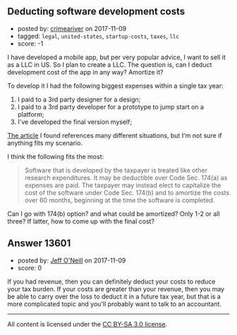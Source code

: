 ## Deducting software development costs

- posted by: [crimeariver](https://stackexchange.com/users/65427/crimeariver) on 2017-11-09
- tagged: `legal`, `united-states`, `startup-costs`, `taxes`, `llc`
- score: -1

<p>I have developed a mobile app, but per very popular advice, I want to sell it as a LLC in US. So I plan to create a LLC. The question is, can I deduct development cost of the app in any way? Amortize it?</p>

<p>To develop it I had the following biggest expenses within a single tax year:</p>

<ol>
<li>I paid to a 3rd party designer for a design;</li>
<li>I paid to a 3rd party developer for a prototype to jump start on a platform;</li>
<li>I've developed the final version myself;</li>
</ol>

<p><a href="http://dwdcpa.com/blog/deducting-computer-software-and-development-costs" rel="nofollow noreferrer">The article</a> I found references many different situations, but I'm not sure if anything fits my scenario. </p>

<p>I think the following fits the most:</p>

<blockquote>
  <p>Software that is developed by the taxpayer is treated like other research expenditures. It may be deductible over Code Sec. 174(a) as expenses are paid. The taxpayer may instead elect to capitalize the cost of the software under Code Sec. 174(b) and to amortize the costs over 60 months, beginning at the time the software is completed.</p>
</blockquote>

<p>Can I go with 174(b) option? and what could be amortized? Only 1-2 or all three? If latter, how to come up with the final cost? </p>



## Answer 13601

- posted by: [Jeff O'Neill](https://stackexchange.com/users/46273/jeff-o-neill) on 2017-11-09
- score: 0

<p>If you had revenue, then you can definitely deduct your costs to reduce your tax burden.  If your costs are greater than your revenue, then you may be able to carry over the loss to deduct it in a future tax year, but that is a more complicated topic and you'll probably want to talk to an accountant.</p>




---

All content is licensed under the [CC BY-SA 3.0 license](https://creativecommons.org/licenses/by-sa/3.0/).
